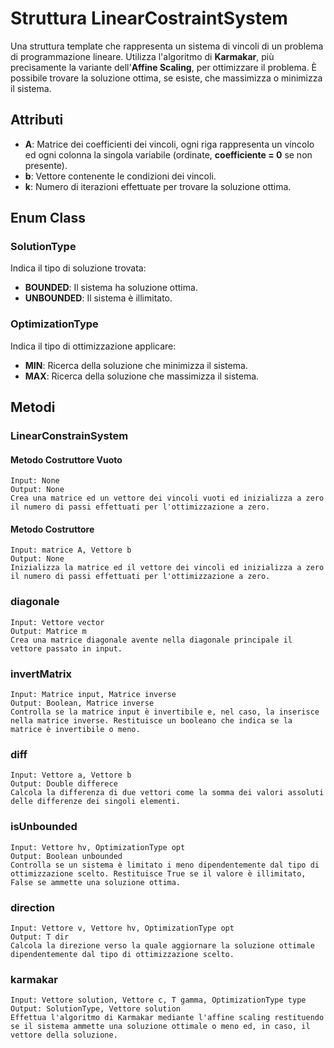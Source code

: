 # Struttura LinearCostraintSystem
Una struttura template che rappresenta un sistema di vincoli di un problema di programmazione lineare.
Utilizza l'algoritmo di **Karmakar**, più precisamente la variante dell'**Affine Scaling**, per ottimizzare il problema. È possibile trovare la soluzione ottima, se esiste, che massimizza o minimizza il sistema.
## Attributi
- **A**: Matrice dei coefficienti dei vincoli, ogni riga rappresenta un vincolo ed ogni colonna la singola variabile (ordinate, **coefficiente = 0** se non presente).
- **b**: Vettore contenente le condizioni dei vincoli.
- **k**: Numero di iterazioni effettuate per trovare la soluzione ottima.

## Enum Class
### SolutionType
Indica il tipo di soluzione trovata:
- **BOUNDED**: Il sistema ha soluzione ottima.
- **UNBOUNDED**: Il sistema è illimitato.

### OptimizationType
Indica il tipo di ottimizzazione applicare:
- **MIN**: Ricerca della soluzione che minimizza il sistema.
- **MAX**: Ricerca della soluzione che massimizza il sistema.



## Metodi
### LinearConstrainSystem
#### Metodo Costruttore Vuoto
`Input: None`  
`Output: None`  
`Crea una matrice ed un vettore dei vincoli vuoti ed inizializza a zero il numero di passi effettuati per l'ottimizzazione a zero.`
#### Metodo Costruttore
`Input: matrice A, Vettore b`  
`Output: None`  
`Inizializza la matrice ed il vettore dei vincoli ed inizializza a zero il numero di passi effettuati per l'ottimizzazione a zero.`

### diagonale
`Input: Vettore vector`  
`Output: Matrice m`  
`Crea una matrice diagonale avente nella diagonale principale il vettore passato in input.`

### invertMatrix
`Input: Matrice input, Matrice inverse`  
`Output: Boolean, Matrice inverse`  
`Controlla se la matrice input è invertibile e, nel caso, la inserisce nella matrice inverse. Restituisce un booleano che indica se la matrice è invertibile o meno.`

### diff
`Input: Vettore a, Vettore b`  
`Output: Double differece`  
`Calcola la differenza di due vettori come la somma dei valori assoluti delle differenze dei singoli elementi.`
### isUnbounded
`Input: Vettore hv, OptimizationType opt`  
`Output: Boolean unbounded`  
`Controlla se un sistema è limitato i meno dipendentemente dal tipo di ottimizzazione scelto. Restituisce True se il valore è illimitato, False se ammette una soluzione ottima.`
### direction
`Input: Vettore v, Vettore hv, OptimizationType opt`  
`Output: T dir`  
`Calcola la direzione verso la quale aggiornare la soluzione ottimale dipendentemente dal tipo di ottimizzazione scelto.`
### karmakar
`Input: Vettore solution, Vettore c, T gamma, OptimizationType type`  
`Output: SolutionType, Vettore solution`  
`Effettua l'algoritmo di Karmakar mediante l'affine scaling restituendo se il sistema ammette una soluzione ottimale o meno ed, in caso, il vettore della soluzione.`